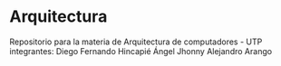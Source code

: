 # Arquitectura
Repositorio para la materia de Arquitectura de computadores - UTP
integrantes:
Diego Fernando Hincapié Ángel
Jhonny Alejandro Arango
